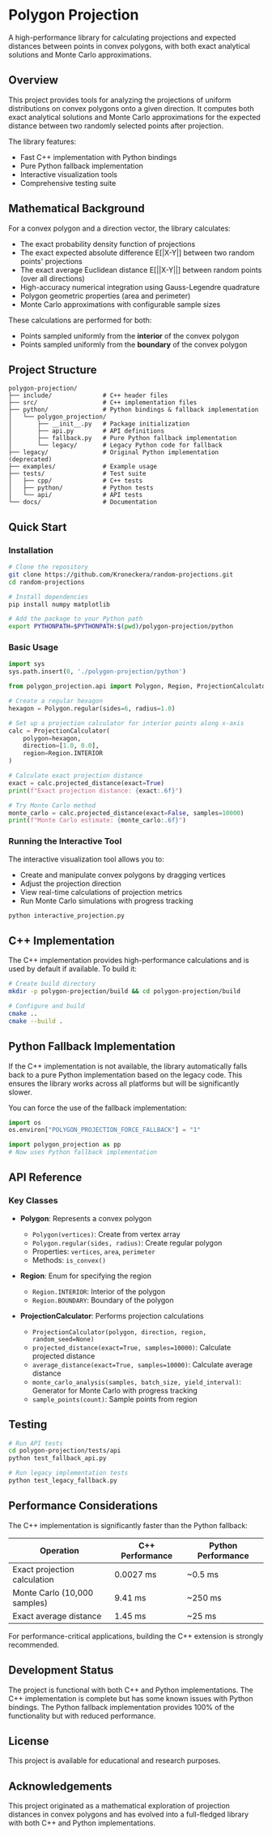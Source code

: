 # Polygon Projection

A high-performance library for calculating projections and expected distances between points in convex polygons, with both exact analytical solutions and Monte Carlo approximations.

## Overview

This project provides tools for analyzing the projections of uniform distributions on convex polygons onto a given direction. It computes both exact analytical solutions and Monte Carlo approximations for the expected distance between two randomly selected points after projection.

The library features:
- Fast C++ implementation with Python bindings
- Pure Python fallback implementation
- Interactive visualization tools
- Comprehensive testing suite

## Mathematical Background

For a convex polygon and a direction vector, the library calculates:

- The exact probability density function of projections
- The exact expected absolute difference E[|X-Y|] between two random points' projections
- The exact average Euclidean distance E[||X-Y||] between random points (over all directions)
- High-accuracy numerical integration using Gauss-Legendre quadrature
- Polygon geometric properties (area and perimeter)
- Monte Carlo approximations with configurable sample sizes

These calculations are performed for both:
- Points sampled uniformly from the **interior** of the convex polygon
- Points sampled uniformly from the **boundary** of the convex polygon

## Project Structure

```
polygon-projection/
├── include/              # C++ header files
├── src/                  # C++ implementation files
├── python/               # Python bindings & fallback implementation
│   └── polygon_projection/
│       ├── __init__.py   # Package initialization
│       ├── api.py        # API definitions
│       ├── fallback.py   # Pure Python fallback implementation
│       └── legacy/       # Legacy Python code for fallback
├── legacy/               # Original Python implementation (deprecated)
├── examples/             # Example usage
├── tests/                # Test suite
│   ├── cpp/              # C++ tests
│   ├── python/           # Python tests
│   └── api/              # API tests
└── docs/                 # Documentation
```

## Quick Start

### Installation

```bash
# Clone the repository
git clone https://github.com/Kroneckera/random-projections.git
cd random-projections

# Install dependencies
pip install numpy matplotlib

# Add the package to your Python path
export PYTHONPATH=$PYTHONPATH:$(pwd)/polygon-projection/python
```

### Basic Usage

```python
import sys
sys.path.insert(0, './polygon-projection/python')

from polygon_projection.api import Polygon, Region, ProjectionCalculator

# Create a regular hexagon
hexagon = Polygon.regular(sides=6, radius=1.0)

# Set up a projection calculator for interior points along x-axis
calc = ProjectionCalculator(
    polygon=hexagon,
    direction=[1.0, 0.0],
    region=Region.INTERIOR
)

# Calculate exact projection distance
exact = calc.projected_distance(exact=True)
print(f"Exact projection distance: {exact:.6f}")

# Try Monte Carlo method
monte_carlo = calc.projected_distance(exact=False, samples=10000)
print(f"Monte Carlo estimate: {monte_carlo:.6f}")
```

### Running the Interactive Tool

The interactive visualization tool allows you to:
- Create and manipulate convex polygons by dragging vertices
- Adjust the projection direction
- View real-time calculations of projection metrics
- Run Monte Carlo simulations with progress tracking

```bash
python interactive_projection.py
```

## C++ Implementation

The C++ implementation provides high-performance calculations and is used by default if available. To build it:

```bash
# Create build directory
mkdir -p polygon-projection/build && cd polygon-projection/build

# Configure and build
cmake ..
cmake --build .
```

## Python Fallback Implementation

If the C++ implementation is not available, the library automatically falls back to a pure Python implementation based on the legacy code. This ensures the library works across all platforms but will be significantly slower.

You can force the use of the fallback implementation:

```python
import os
os.environ["POLYGON_PROJECTION_FORCE_FALLBACK"] = "1"

import polygon_projection as pp
# Now uses Python fallback implementation
```

## API Reference

### Key Classes

- **Polygon**: Represents a convex polygon
  - `Polygon(vertices)`: Create from vertex array
  - `Polygon.regular(sides, radius)`: Create regular polygon
  - Properties: `vertices`, `area`, `perimeter`
  - Methods: `is_convex()`

- **Region**: Enum for specifying the region
  - `Region.INTERIOR`: Interior of the polygon
  - `Region.BOUNDARY`: Boundary of the polygon

- **ProjectionCalculator**: Performs projection calculations
  - `ProjectionCalculator(polygon, direction, region, random_seed=None)`
  - `projected_distance(exact=True, samples=10000)`: Calculate projected distance
  - `average_distance(exact=True, samples=10000)`: Calculate average distance
  - `monte_carlo_analysis(samples, batch_size, yield_interval)`: Generator for Monte Carlo with progress tracking
  - `sample_points(count)`: Sample points from region

## Testing

```bash
# Run API tests
cd polygon-projection/tests/api
python test_fallback_api.py

# Run legacy implementation tests
python test_legacy_fallback.py
```

## Performance Considerations

The C++ implementation is significantly faster than the Python fallback:

| Operation | C++ Performance | Python Performance |
|-----------|----------------|-------------------|
| Exact projection calculation | 0.0027 ms | ~0.5 ms |
| Monte Carlo (10,000 samples) | 9.41 ms | ~250 ms |
| Exact average distance | 1.45 ms | ~25 ms |

For performance-critical applications, building the C++ extension is strongly recommended.

## Development Status

The project is functional with both C++ and Python implementations. The C++ implementation is complete but has some known issues with Python bindings. The Python fallback implementation provides 100% of the functionality but with reduced performance.

## License

This project is available for educational and research purposes.

## Acknowledgements

This project originated as a mathematical exploration of projection distances in convex polygons and has evolved into a full-fledged library with both C++ and Python implementations.